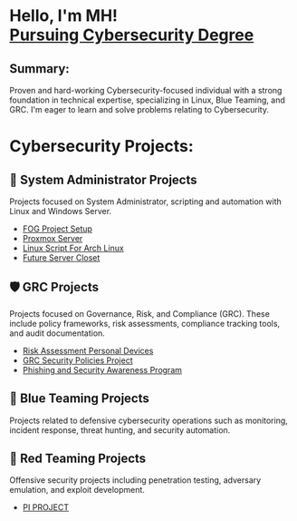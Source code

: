 <h1>Hello, I'm MH! <br/><a href="https://github.com/CyberAnalystMH">Pursuing Cybersecurity Degree </a>
  
<h2> Summary:</h2>
Proven and hard-working Cybersecurity-focused individual with a strong foundation in technical expertise, specializing in Linux, Blue Teaming, and GRC. I'm eager to learn and solve problems relating to Cybersecurity.

# Cybersecurity Projects:

## 👑 System Administrator Projects
Projects focused on System Administrator, scripting and automation with Linux and Windows Server. 

- [FOG Project Setup](https://github.com/CyberAnalystMH/FOG_Project_Setup/blob/main/README.md)
- [Proxmox Server](https://github.com/CyberAnalystMH/My_Proxmox_Set-up/blob/main/README.md) 
- [Linux Script For Arch Linux](https://github.com/CyberAnalystMH/Arch_Linux_Setup_Script/blob/main/README.md)
- [Future Server Closet](https://github.com/CyberAnalystMH/Future_Server_Closet/blob/main/README.md)



## 🛡️ GRC Projects
Projects focused on Governance, Risk, and Compliance (GRC). These include policy frameworks, risk assessments, compliance tracking tools, and audit documentation.

- [Risk Assessment Personal Devices](https://github.com/CyberAnalystMH/Risk_Assessment_Personal_Devices/blob/main/README.md) 
- [GRC Security Policies Project](https://github.com/CyberAnalystMH/GRC_Security_Policies-/blob/main/README.md)
- [Phishing and Security Awareness Program](https://github.com/CyberAnalystMH/GRC_Phishing_Security_Awareness_Program/blob/main/README.md) 



## 🔵 Blue Teaming Projects
Projects related to defensive cybersecurity operations such as monitoring, incident response, threat hunting, and security automation.




## 🔴 Red Teaming Projects
Offensive security projects including penetration testing, adversary emulation, and exploit development.

- [PI PROJECT](https://github.com/CyberAnalystMH/PiBox/blob/main/README.md)
